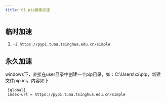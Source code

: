 ```yaml
---
title: 01.pip镜像加速
---
```

## 临时加速

1. ```
   -i https://pypi.tuna.tsinghua.edu.cn/simple
   ```

## 永久加速

windows下，直接在user目录中创建一个pip目录，如：C:\Users\xx\pip，新建文件pip.ini，内容如下

```
 [global]
 index-url = https://pypi.tuna.tsinghua.edu.cn/simple
```
